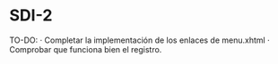 # SDI-2

TO-DO:
  · Completar la implementación de los enlaces de menu.xhtml
  · Comprobar que funciona bien el registro.

